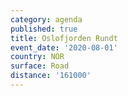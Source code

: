 ```yaml
---
category: agenda
published: true
title: Oslofjorden Rundt
event_date: '2020-08-01'
country: NOR
surface: Road
distance: '161000'
---
```

